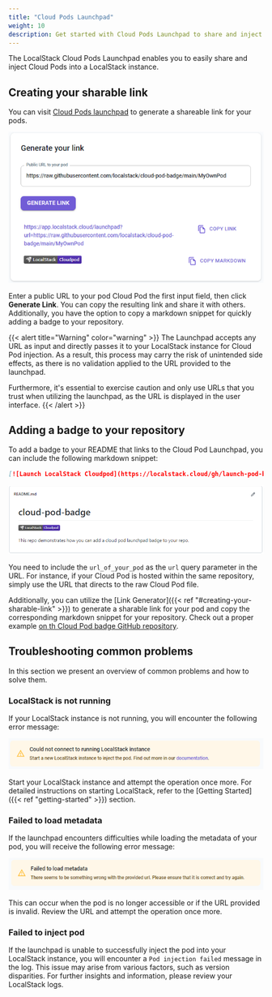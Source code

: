 ```yaml
---
title: "Cloud Pods Launchpad"
weight: 10
description: Get started with Cloud Pods Launchpad to share and inject Cloud Pods into your LocalStack instance via a URL
---
```


The LocalStack Cloud Pods Launchpad enables you to easily share and inject Cloud Pods into a LocalStack instance.

## Creating your sharable link

You can visit [Cloud Pods launchpad](https://app.localstack.cloud/launchpad) to generate a shareable link for your pods.

![Cloud Pods Launchpad Link Generator](link-generator.png)

Enter a public URL to your pod Cloud Pod the first input field, then click **Generate Link**. You can copy the resulting link and share it with others. Additionally, you have the option to copy a markdown snippet for quickly adding a badge to your repository.

{{< alert title="Warning" color="warning" >}}
The Launchpad accepts any URL as input and directly passes it to your LocalStack instance for Cloud Pod injection. As a result, this process may carry the risk of unintended side effects, as there is no validation applied to the URL provided to the launchpad.

Furthermore, it's essential to exercise caution and only use URLs that you trust when utilizing the launchpad, as the URL is displayed in the user interface.
{{< /alert >}}

## Adding a badge to your repository

To add a badge to your README that links to the Cloud Pod Launchpad, you can include the following markdown snippet:

```markdown
[![Launch LocalStack Cloudpod](https://localstack.cloud/gh/launch-pod-badge.svg)](https://app.localstack.cloud/launchpad?url=url_of_your_pod)
```

![Cloud Pods Badge Demonstration](badge-demo.png)

You need to include the `url_of_your_pod` as the `url` query parameter in the URL. For instance, if your Cloud Pod is hosted within the same repository, simply use the URL that directs to the raw Cloud Pod file.

Additionally, you can utilize the [Link Generator]({{< ref "#creating-your-sharable-link" >}}) to generate a sharable link for your pod and copy the corresponding markdown snippet for your repository. Check out a proper example <a href="https://github.com/localstack/cloud-pod-badge" target="_blank">on th Cloud Pod badge GitHub repository</a>.

## Troubleshooting common problems

In this section we present an overview of common problems and how to solve them.

### LocalStack is not running

If your LocalStack instance is not running, you will encounter the following error message:

![Cloud Pods Launchpad Error LocalStack not running](ls-not-running.png)

Start your LocalStack instance and attempt the operation once more. For detailed instructions on starting LocalStack, refer to the [Getting Started]({{< ref "getting-started" >}}) section.

### Failed to load metadata

If the launchpad encounters difficulties while loading the metadata of your pod, you will receive the following error message:

![Cloud Pods Launchpad Error failed to load metadata](metadata-load-failed.png)

This can occur when the pod is no longer accessible or if the URL provided is invalid. Review the URL and attempt the operation once more.

### Failed to inject pod

If the launchpad is unable to successfully inject the pod into your LocalStack instance, you will encounter a `Pod injection failed` message in the log. This issue may arise from various factors, such as version disparities. For further insights and information, please review your LocalStack logs.
